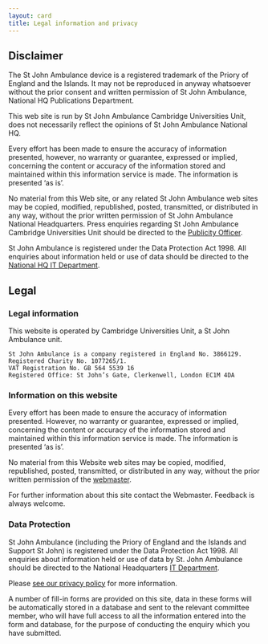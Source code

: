 ```yaml
---
layout: card
title: Legal information and privacy
---
```


## Disclaimer

The St John Ambulance device is a registered trademark of the Priory of England and the Islands. It may not be reproduced in anyway whatsoever without the prior consent and written permission of St John Ambulance, National HQ Publications Department.

This web site is run by St John Ambulance Cambridge Universities Unit, does not necessarily reflect the opinions of St John Ambulance National HQ.

Every effort has been made to ensure the accuracy of information presented, however, no warranty or guarantee, expressed or implied, concerning the content or accuracy of the information stored and maintained within this information service is made. The information is presented ‘as is’.

No material from this Web site, or any related St John Ambulance web sites may be copied, modified, republished, posted, transmitted, or distributed in any way, without the prior written permission of St John Ambulance National Headquarters. Press enquiries regarding St John Ambulance Cambridge Universities Unit should be directed to the [Publicity Officer](contact).

St John Ambulance is registered under the Data Protection Act 1998. All enquiries about information held or use of data should be directed to the [National HQ IT Department](http://www.sja.org.uk/contact-us).

## Legal

### Legal information

This website is operated by Cambridge Universities Unit, a St John Ambulance unit.

```text
St John Ambulance is a company registered in England No. 3866129. 
Registered Charity No. 1077265/1. 
VAT Registration No. GB 564 5539 16 
Registered Office: St John’s Gate, Clerkenwell, London EC1M 4DA
```

### Information on this website

Every effort has been made to ensure the accuracy of information presented. However, no warranty or guarantee, expressed or implied, concerning the content or accuracy of the information stored and maintained within this information service is made. The information is presented ‘as is’.

No material from this Website web sites may be copied, modified, republished, posted, transmitted, or distributed in any way, without the prior written permission of the [webmaster](contact).

For further information about this site contact the Webmaster. Feedback is always welcome.

### Data Protection

St John Ambulance (including the Priory of England and the Islands and Support St John) is registered under the Data Protection Act 1998. All enquiries about information held or use of data by St. John Ambulance should be directed to the National Headquarters [IT Department](http://www.sja.org.uk/contact-us).

Please [see our privacy policy](https://www.sja.org.uk/privacy-policy) for more information.

A number of fill-in forms are provided on this site, data in these forms will be automatically stored in a database and sent to the relevant committee member, who will have full access to all the information entered into the form and database, for the purpose of conducting the enquiry which you have submitted.

